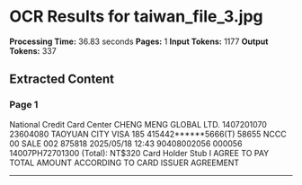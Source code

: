 # OCR Results for taiwan_file_3.jpg

**Processing Time:** 36.83 seconds
**Pages:** 1
**Input Tokens:** 1177
**Output Tokens:** 337

## Extracted Content

### Page 1

 <watermark>National Credit Card Center<watermark>  <watermark>CHENG MENG GLOBAL LTD.<watermark>  <watermark>1407201070<watermark>  <watermark>23604080<watermark>  <watermark>TAOYUAN CITY<watermark>  <watermark>VISA<watermark>  <watermark>185<watermark>  <watermark>415442******5666(T)<watermark>  <watermark>58655<watermark>  <watermark>NCCC<watermark>  <watermark>00<watermark>  <watermark>SALE<watermark>  <watermark>002<watermark>  <watermark>875818<watermark>  <watermark>2025/05/18 12:43<watermark>  <watermark>90408002056 000056<watermark>  <watermark>14007PH72701300<watermark>  <watermark>(Total):<watermark>  <watermark>NT$320<watermark>  <watermark>Card Holder Stub<watermark>  <watermark>I AGREE TO PAY TOTAL AMOUNT ACCORDING TO CARD ISSUER AGREEMENT<watermark>

---

